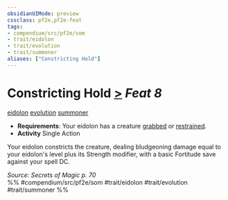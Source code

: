 ```yaml
---
obsidianUIMode: preview
cssclass: pf2e,pf2e-feat
tags:
- compendium/src/pf2e/som
- trait/eidolon
- trait/evolution
- trait/summoner
aliases: ["Constricting Hold"]
---
```

# Constricting Hold  [>](rules/core-rulebook/chapter-9-playing-the-game.md#Actions "Single Action") *Feat 8*  
[eidolon](rules/traits/eidolon-som.md "Eidolon Creature Type Trait")  [evolution](rules/traits/evolution-som.md "Evolution Feat Trait")  [summoner](rules/traits/summoner-som.md "Summoner Class Trait")  

- **Requirements**: Your eidolon has a creature [grabbed](rules/conditions.md#Grabbed) or [restrained](rules/conditions.md#Restrained).
- **Activity** Single Action

Your eidolon constricts the creature, dealing bludgeoning damage equal to your eidolon's level plus its Strength modifier, with a basic Fortitude save against your spell DC.

*Source: Secrets of Magic p. 70*  
%% #compendium/src/pf2e/som #trait/eidolon #trait/evolution #trait/summoner %%